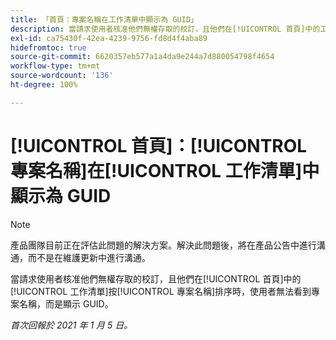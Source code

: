 ```yaml
---
title: 「首頁：專案名稱在工作清單中顯示為 GUID」
description: 當請求使用者核准他們無權存取的校訂，且他們在[!UICONTROL 首頁]中的工作清單按專案名稱排序時，使用者無法看到專案名稱，而是顯示 GUID。
exl-id: ca75430f-42ea-4239-9756-fd8d4f4aba89
hidefromtoc: true
source-git-commit: 6620357eb577a1a4da9e244a7d880054798f4654
workflow-type: tm+mt
source-wordcount: '136'
ht-degree: 100%

---
```


# [!UICONTROL 首頁]：[!UICONTROL 專案名稱]在[!UICONTROL 工作清單]中顯示為 GUID

<!--Article created by request-->

>[!NOTE]
>
>產品團隊目前正在評估此問題的解決方案。解決此問題後，將在產品公告中進行溝通，而不是在維護更新中進行溝通。

當請求使用者核准他們無權存取的校訂，且他們在[!UICONTROL 首頁]中的[!UICONTROL 工作清單]按[!UICONTROL 專案名稱]排序時，使用者無法看到專案名稱，而是顯示 GUID。

_首次回報於 2021 年 1 月 5 日。_
